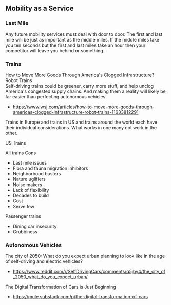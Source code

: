 ## Mobility as a Service

### Last Mile

Any future mobility services must deal with door to door. The first and last mile will be just as important as the middle miles. If the middle miles take you ten seconds but the first and last miles take an hour then your competitor will leave you behind or something.

### Trains

How to Move More Goods Through America's Clogged Infrastructure? Robot Trains  
Self-driving trains could be greener, carry more stuff, and help unclog America's congested supply chains. And making them a reality will likely be far easier than perfecting autonomous vehicles.

*   https://www.wsj.com/articles/how-to-move-more-goods-through-americas-clogged-infrastructure-robot-trains-11633812291

Trains in Europe and trains in US and trains around the world each have their individual considerations. What works in one many not work in the other.

US Trains

All trains Cons

*   Last mile issues
*   Flora and fauna migration inhibitors
*   Neighborhood busters
*   Nature uglifiers
*   Noise makers
*   Lack of flexibility
*   Decades to build
*   Cost
*   Serve few

Passenger trains

*   Dining car insecurity
*   Grubbiness

### Autonomous Vehicles

The city of 2050: What do you expect urban planning to look like in the age of self-driving and electric vehicles?

*   https://www.reddit.com/r/SelfDrivingCars/comments/q5jby4/the_city_of_2050_what_do_you_expect_urban/

The Digital Transformation of Cars is Just Beginning

*   https://mule.substack.com/p/the-digital-transformation-of-cars